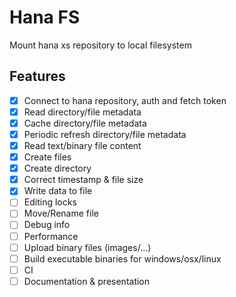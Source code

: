 # Hana FS

Mount hana xs repository to local filesystem

## Features

* [x] Connect to hana repository, auth and fetch token
* [x] Read directory/file metadata
* [x] Cache directory/file metadata
* [x] Periodic refresh directory/file metadata
* [x] Read text/binary file content
* [x] Create files
* [x] Create directory
* [x] Correct timestamp & file size
* [x] Write data to file
* [ ] Editing locks
* [ ] Move/Rename file
* [ ] Debug info
* [ ] Performance
* [ ] Upload binary files (images/...)
* [ ] Build executable binaries for windows/osx/linux
* [ ] CI
* [ ] Documentation & presentation
